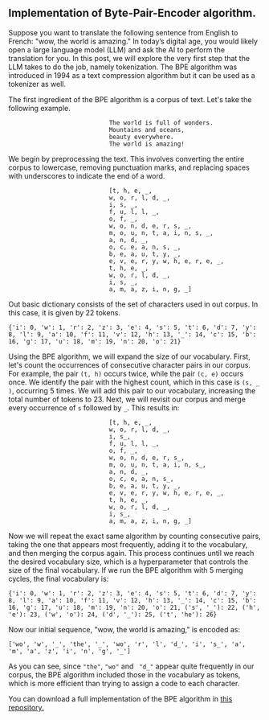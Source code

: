 ## Implementation of Byte-Pair-Encoder algorithm.

Suppose you want to translate the following sentence from English to French: "wow, the world is amazing." In today’s digital age, you would likely open a large language model (LLM) and ask the AI to perform the translation for you. In this post, we will explore the very first step that the LLM takes to do the job, namely tokenization. The BPE algorithm was introduced in 1994 as a text compression algorithm but it can be used as a tokenizer as well.

The first ingredient of the BPE algorithm is a corpus of text. Let's take the following example. 


                                The world is full of wonders.  
                                Mountains and oceans,  
                                beauty everywhere.  
                                The world is amazing!

We begin by preprocessing the text. This involves converting the entire corpus to lowercase, removing punctuation marks, and replacing spaces with underscores to indicate the end of a word.

                                [t, h, e, _, 
                                w, o, r, l, d, _, 
                                i, s, _, 
                                f, u, l, l, _, 
                                o, f, _, 
                                w, o, n, d, e, r, s, _, 
                                m, o, u, n, t, a, i, n, s, _, 
                                a, n, d, _, 
                                o, c, e, a, n, s, _, 
                                b, e, a, u, t, y, _, 
                                e, v, e, r, y, w, h, e, r, e, _, 
                                t, h, e, _, 
                                w, o, r, l, d, _, 
                                i, s, _, 
                                a, m, a, z, i, n, g, _]



Out basic dictionary consists of the set of characters used in out corpus. In this case, it is given by 22 tokens.

    {'i': 0, 'w': 1, 'r': 2, 'z': 3, 'e': 4, 's': 5, 't': 6, 'd': 7, 'y': 8, 'l': 9, 'a': 10, 'f': 11, 'v': 12, 'h': 13, '_': 14, 'c': 15, 'b': 16, 'g': 17, 'u': 18, 'm': 19, 'n': 20, 'o': 21}

Using the BPE algorithm, we will expand the size of our vocabulary. First, let's count the occurrences of consecutive character pairs in our corpus. For example, the pair `(t, h)` occurs twice, while the pair `(c, e)` occurs once. We identify the pair with the highest count, which in this case is `(s, _ )`, occurring 5 times. We will add this pair to our vocabulary, increasing the total number of tokens to 23. Next, we will revisit our corpus and merge every occurrence of `s` followed by `_`. This results in:

                                [t, h, e, _, 
                                w, o, r, l, d, _, 
                                i, s_, 
                                f, u, l, l, _, 
                                o, f, _, 
                                w, o, n, d, e, r, s_, 
                                m, o, u, n, t, a, i, n, s_, 
                                a, n, d, _, 
                                o, c, e, a, n, s_, 
                                b, e, a, u, t, y, _, 
                                e, v, e, r, y, w, h, e, r, e, _, 
                                t, h, e, _, 
                                w, o, r, l, d, _, 
                                i, s_, 
                                a, m, a, z, i, n, g, _]

Now we will repeat the exact same algorithm by counting consecutive pairs, taking the one that appears most frequently, adding it to the vocabulary, and then merging the corpus again. This process continues until we reach the desired vocabulary size, which is a hyperparameter that controls the size of the final vocabulary. If we run the BPE algorithm with 5 merging cycles, the final vocabulary is:

    {'i': 0, 'w': 1, 'r': 2, 'z': 3, 'e': 4, 's': 5, 't': 6, 'd': 7, 'y': 8, 'l': 9, 'a': 10, 'f': 11, 'v': 12, 'h': 13, '_': 14, 'c': 15, 'b': 16, 'g': 17, 'u': 18, 'm': 19, 'n': 20, 'o': 21, ('s', '_'): 22, ('h', 'e'): 23, ('w', 'o'): 24, ('d', '_'): 25, ('t', 'he'): 26}

Now our initial sequence, "wow, the world is amazing," is encoded as:


    ['wo', 'w', '_', 'the', '_', 'wo', 'r', 'l', 'd_', 'i', 's_', 'a', 'm', 'a', 'z', 'i', 'n', 'g', '_']

As you can see, since `"the"`, `"wo"` and ` "d_"` appear quite frequently in our corpus, the BPE algorithm included those in the vocabulary as tokens, which is more efficient than trying to assign a code to each character.

You can download a full implementation of the BPE algorithm in [this repository.](https://github.com/ismaiill/BPE_tokenizer)

